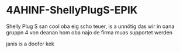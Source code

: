 # 4AHINF-ShellyPlugS-EPIK
Shelly Plug S san cool oba eig scho teuer, is a unnötig das wir in oana gruppn 4 von deanan hom oba najo de firma muas supportet werden

janis is a doofer kek
